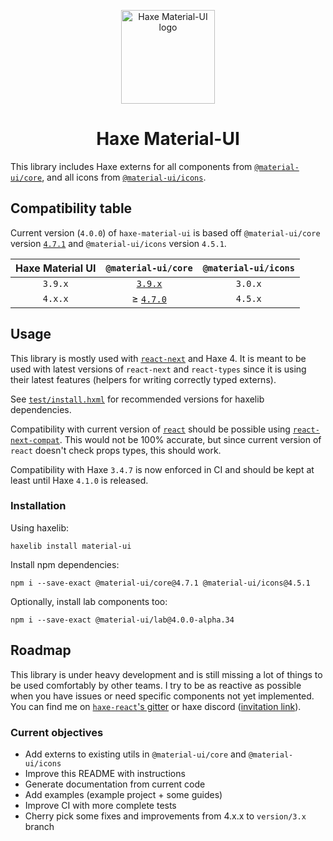 <p align="center">
  <img width="150" src="https://gitlab.com/k-labz/haxe-oss/haxe-material-ui/raw/master/logo.svg" alt="Haxe Material-UI logo"></a>
</p>

<h1 align="center">Haxe Material-UI</h1>

This library includes Haxe externs for all components from
[`@material-ui/core`][mui-core], and all icons from
[`@material-ui/icons`][mui-icons].

## Compatibility table

Current version (`4.0.0`) of `haxe-material-ui` is based
off `@material-ui/core` version [`4.7.1`][mui-4.7.x-doc] and
`@material-ui/icons` version `4.5.1`.

| Haxe Material UI    | `@material-ui/core`        | `@material-ui/icons` |
|:-------------------:|:--------------------------:|:--------------------:|
| `3.9.x`             |   [`3.9.x`][mui-3.9.0-doc] |              `3.0.x` |
| `4.x.x`             | ≥ [`4.7.0`][mui-4.7.x-doc] |              `4.5.x` |

## Usage

This library is mostly used with [`react-next`][react-next] and Haxe 4. It is
meant to be used with latest versions of `react-next` and `react-types` since it
is using their latest features (helpers for writing correctly typed externs).

See [`test/install.hxml`](test/install.hxml) for recommended versions for
haxelib dependencies.

Compatibility with current version of [`react`][haxe-react] should be
possible using [`react-next-compat`](https://github.com/kLabz/haxe-react-next-compat).
This would not be 100% accurate, but since current version of `react` doesn't
check props types, this should work.

Compatibility with Haxe `3.4.7` is now enforced in CI and should be kept at
least until Haxe `4.1.0` is released.

### Installation

Using haxelib:

```
haxelib install material-ui
```

Install npm dependencies:

```
npm i --save-exact @material-ui/core@4.7.1 @material-ui/icons@4.5.1
```

Optionally, install lab components too:

```
npm i --save-exact @material-ui/lab@4.0.0-alpha.34
```

## Roadmap

This library is under heavy development and is still missing a lot of things to
be used comfortably by other teams. I try to be as reactive as possible when
you have issues or need specific components not yet implemented. You can find me
on [`haxe-react`'s gitter][gitter] or haxe discord ([invitation link][discord]).

### Current objectives

* Add externs to existing utils in `@material-ui/core` and `@material-ui/icons`
* Improve this README with instructions
* Generate documentation from current code
* Add examples (example project + some guides)
* Improve CI with more complete tests
* Cherry pick some fixes and improvements from 4.x.x to `version/3.x` branch


[mui-core]: https://www.npmjs.com/package/@material-ui/core
[mui-icons]: https://www.npmjs.com/package/@material-ui/icons
[mui-3.9.0-doc]: https://v3-9-0.material-ui.com/versions/
[mui-4.7.x-doc]: https://material-ui.com/versions/
[react-next]: https://github.com/kLabz/haxe-react
[haxe-react]: https://github.com/massiveinteractive/haxe-react
[open-issue]: https://gitlab.com/k-labz/haxe-oss/haxe-material-ui/issues/new
[gitter]: https://gitter.im/haxe-react/Lobby
[discord]: https://discord.gg/K3gHWK
[gdoc]: https://docs.google.com/spreadsheets/d/1qniNk_cEH-YGHVP7u14aGHbOtMxtGcK5cRnN52Kbh5E/edit?usp=sharing
